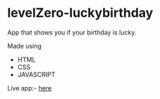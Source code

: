# levelZero-luckybirthday
App that shows you if your birthday is lucky.

Made using 
  - HTML
  - CSS
  - JAVASCRIPT

Live app:- [here](https://is-lucky-birthday.netlify.app/)
